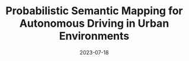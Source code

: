 ---
title: "Probabilistic Semantic Mapping for Autonomous Driving in Urban Environments"
collection: publications
category: manuscripts
permalink: 'https://www.mdpi.com/1424-8220/23/14/6504'
excerpt: 'Semantic Segmentation projected onto pointclouds, and then into 2D as a prior for downstream Autonomous Vehicle tasks'
date: 2023-07-18
venue: 'MDPI Sensors 2023'
paperurl: 'https://www.mdpi.com/1424-8220/23/14/6504'
citation: '
@Article{s23146504,
  AUTHOR =       {Zhang, Hengyuan and Venkatramani, Shashank and Paz, David and
                  Li, Qinru and Xiang, Hao and Christensen, Henrik I.},
  TITLE =        {Probabilistic Semantic Mapping for Autonomous Driving in Urban
                  Environments},
  JOURNAL =      {Sensors},
  VOLUME =       {23},
  YEAR =         {2023},
  NUMBER =       {14},
  ARTICLE-NUMBER ={6504},
  URL =          {https://www.mdpi.com/1424-8220/23/14/6504},
  ISSN =         {1424-8220},
  ABSTRACT =     {Statistical learning techniques and increased computational
                  power have facilitated the development of self-driving car
                  technology. However, a limiting factor has been the high
                  expense of scaling and maintaining high-definition (HD) maps.
                  These maps are a crucial backbone for many approaches to
                  self-driving technology. In response to this challenge, we
                  present an approach that fuses pre-built point cloud map data
                  with images to automatically and accurately identify static
                  landmarks such as roads, sidewalks, and crosswalks. Our
                  pipeline utilizes semantic segmentation of 2D images,
                  associates semantic labels with points in point cloud maps to
                  pinpoint locations in the physical world, and employs a
                  confusion matrix formulation to generate a probabilistic
                  bird’s-eye view semantic map from semantic point clouds.
                  The approach has been tested in an urban area with different
                  segmentation networks to generate a semantic map with road
                  features. The resulting map provides a rich context of the
                  environment that is valuable for downstream tasks such as
                  trajectory generation and intent prediction. Moreover, it has
                  the potential to be extended to the automatic generation of HD
                  maps for semantic features. The entire software pipeline is
                  implemented in the robot operating system (ROS), a widely used
                  robotics framework, and made available.},
  DOI =          {10.3390/s23146504}
}
'
---